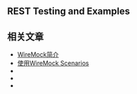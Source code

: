 ## REST Testing and Examples

## 相关文章

+ [WireMock简介](docs/WireMock简介.md)
+ [使用WireMock Scenarios](docs/使用WireMock场景.md)
+ []()
+ []()
+ []()